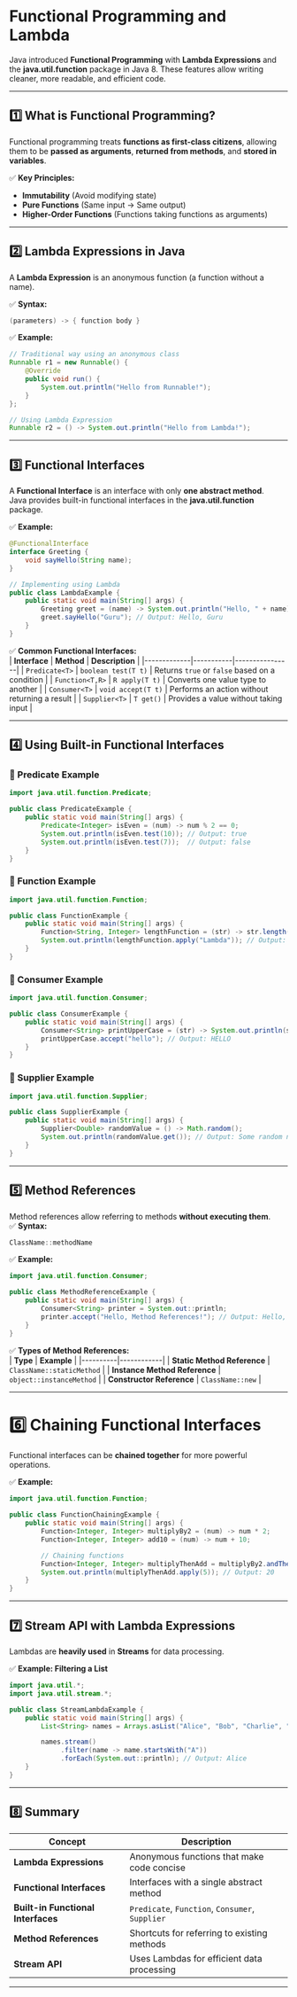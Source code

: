 # **Functional Programming and Lambda**  

Java introduced **Functional Programming** with **Lambda Expressions** and the **java.util.function** package in Java 8. These features allow writing cleaner, more readable, and efficient code.  

---

## **1️⃣ What is Functional Programming?**  
Functional programming treats **functions as first-class citizens**, allowing them to be **passed as arguments**, **returned from methods**, and **stored in variables**.  

✅ **Key Principles:**  
- **Immutability** (Avoid modifying state)  
- **Pure Functions** (Same input → Same output)  
- **Higher-Order Functions** (Functions taking functions as arguments)  

---

## **2️⃣ Lambda Expressions in Java**  
A **Lambda Expression** is an anonymous function (a function without a name).  

✅ **Syntax:**  
```java
(parameters) -> { function body }
```

✅ **Example:**  
```java
// Traditional way using an anonymous class
Runnable r1 = new Runnable() {
    @Override
    public void run() {
        System.out.println("Hello from Runnable!");
    }
};

// Using Lambda Expression
Runnable r2 = () -> System.out.println("Hello from Lambda!");
```

---

## **3️⃣ Functional Interfaces**
A **Functional Interface** is an interface with only **one abstract method**.  
Java provides built-in functional interfaces in the **java.util.function** package.

✅ **Example:**  
```java
@FunctionalInterface
interface Greeting {
    void sayHello(String name);
}

// Implementing using Lambda
public class LambdaExample {
    public static void main(String[] args) {
        Greeting greet = (name) -> System.out.println("Hello, " + name);
        greet.sayHello("Guru"); // Output: Hello, Guru
    }
}
```

✅ **Common Functional Interfaces:**  
| **Interface** | **Method** | **Description** |
|-------------|-----------|----------------|
| `Predicate<T>` | `boolean test(T t)` | Returns `true` or `false` based on a condition |
| `Function<T,R>` | `R apply(T t)` | Converts one value type to another |
| `Consumer<T>` | `void accept(T t)` | Performs an action without returning a result |
| `Supplier<T>` | `T get()` | Provides a value without taking input |

---

## **4️⃣ Using Built-in Functional Interfaces**
### **🔹 Predicate Example**
```java
import java.util.function.Predicate;

public class PredicateExample {
    public static void main(String[] args) {
        Predicate<Integer> isEven = (num) -> num % 2 == 0;
        System.out.println(isEven.test(10)); // Output: true
        System.out.println(isEven.test(7));  // Output: false
    }
}
```

### **🔹 Function Example**
```java
import java.util.function.Function;

public class FunctionExample {
    public static void main(String[] args) {
        Function<String, Integer> lengthFunction = (str) -> str.length();
        System.out.println(lengthFunction.apply("Lambda")); // Output: 6
    }
}
```

### **🔹 Consumer Example**
```java
import java.util.function.Consumer;

public class ConsumerExample {
    public static void main(String[] args) {
        Consumer<String> printUpperCase = (str) -> System.out.println(str.toUpperCase());
        printUpperCase.accept("hello"); // Output: HELLO
    }
}
```

### **🔹 Supplier Example**
```java
import java.util.function.Supplier;

public class SupplierExample {
    public static void main(String[] args) {
        Supplier<Double> randomValue = () -> Math.random();
        System.out.println(randomValue.get()); // Output: Some random number
    }
}
```

---

## **5️⃣ Method References**
Method references allow referring to methods **without executing them**.  
✅ **Syntax:**  
```java
ClassName::methodName
```

✅ **Example:**  
```java
import java.util.function.Consumer;

public class MethodReferenceExample {
    public static void main(String[] args) {
        Consumer<String> printer = System.out::println;
        printer.accept("Hello, Method References!"); // Output: Hello, Method References!
    }
}
```

✅ **Types of Method References:**  
| **Type** | **Example** |
|----------|------------|
| **Static Method Reference** | `ClassName::staticMethod` |
| **Instance Method Reference** | `object::instanceMethod` |
| **Constructor Reference** | `ClassName::new` |

---

# **6️⃣ Chaining Functional Interfaces**
Functional interfaces can be **chained together** for more powerful operations.  

✅ **Example:**  
```java
import java.util.function.Function;

public class FunctionChainingExample {
    public static void main(String[] args) {
        Function<Integer, Integer> multiplyBy2 = (num) -> num * 2;
        Function<Integer, Integer> add10 = (num) -> num + 10;

        // Chaining functions
        Function<Integer, Integer> multiplyThenAdd = multiplyBy2.andThen(add10);
        System.out.println(multiplyThenAdd.apply(5)); // Output: 20
    }
}
```

---

## **7️⃣ Stream API with Lambda Expressions**
Lambdas are **heavily used** in **Streams** for data processing.

✅ **Example: Filtering a List**
```java
import java.util.*;
import java.util.stream.*;

public class StreamLambdaExample {
    public static void main(String[] args) {
        List<String> names = Arrays.asList("Alice", "Bob", "Charlie", "David");

        names.stream()
             .filter(name -> name.startsWith("A"))
             .forEach(System.out::println); // Output: Alice
    }
}
```

---

## **8️⃣ Summary**
| **Concept** | **Description** |
|------------|---------------|
| **Lambda Expressions** | Anonymous functions that make code concise |
| **Functional Interfaces** | Interfaces with a single abstract method |
| **Built-in Functional Interfaces** | `Predicate`, `Function`, `Consumer`, `Supplier` |
| **Method References** | Shortcuts for referring to existing methods |
| **Stream API** | Uses Lambdas for efficient data processing |

---